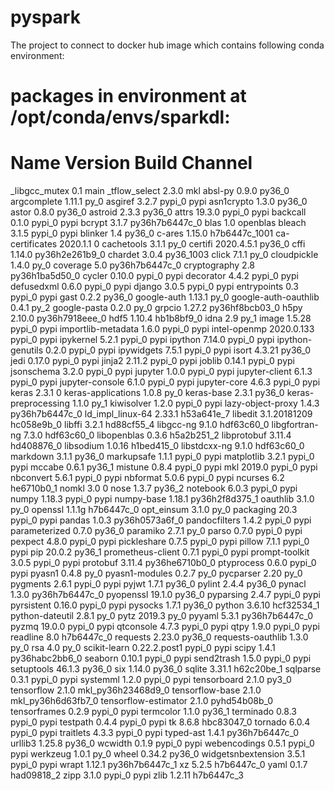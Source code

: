# pyspark
The project to connect to docker hub image which contains following conda environment: 

# packages in environment at /opt/conda/envs/sparkdl:
#
# Name                    Version                   Build  Channel
_libgcc_mutex             0.1                        main
_tflow_select             2.3.0                       mkl
absl-py                   0.9.0                    py36_0
argcomplete               1.11.1                     py_0
asgiref                   3.2.7                    pypi_0    pypi
asn1crypto                1.3.0                    py36_0
astor                     0.8.0                    py36_0
astroid                   2.3.3                    py36_0
attrs                     19.3.0                   pypi_0    pypi
backcall                  0.1.0                    pypi_0    pypi
bcrypt                    3.1.7            py36h7b6447c_0
blas                      1.0                    openblas
bleach                    3.1.5                    pypi_0    pypi
blinker                   1.4                      py36_0
c-ares                    1.15.0            h7b6447c_1001
ca-certificates           2020.1.1                      0
cachetools                3.1.1                      py_0
certifi                   2020.4.5.1               py36_0
cffi                      1.14.0           py36h2e261b9_0
chardet                   3.0.4                 py36_1003
click                     7.1.1                      py_0
cloudpickle               1.4.0                      py_0
coverage                  5.0              py36h7b6447c_0
cryptography              2.8              py36h1ba5d50_0
cycler                    0.10.0                   pypi_0    pypi
decorator                 4.4.2                    pypi_0    pypi
defusedxml                0.6.0                    pypi_0    pypi
django                    3.0.5                    pypi_0    pypi
entrypoints               0.3                      pypi_0    pypi
gast                      0.2.2                    py36_0
google-auth               1.13.1                     py_0
google-auth-oauthlib      0.4.1                      py_2
google-pasta              0.2.0                      py_0
grpcio                    1.27.2           py36hf8bcb03_0
h5py                      2.10.0           py36h7918eee_0
hdf5                      1.10.4               hb1b8bf9_0
idna                      2.9                        py_1
image                     1.5.28                   pypi_0    pypi
importlib-metadata        1.6.0                    pypi_0    pypi
intel-openmp              2020.0.133               pypi_0    pypi
ipykernel                 5.2.1                    pypi_0    pypi
ipython                   7.14.0                   pypi_0    pypi
ipython-genutils          0.2.0                    pypi_0    pypi
ipywidgets                7.5.1                    pypi_0    pypi
isort                     4.3.21                   py36_0
jedi                      0.17.0                   pypi_0    pypi
jinja2                    2.11.2                   pypi_0    pypi
joblib                    0.14.1                   pypi_0    pypi
jsonschema                3.2.0                    pypi_0    pypi
jupyter                   1.0.0                    pypi_0    pypi
jupyter-client            6.1.3                    pypi_0    pypi
jupyter-console           6.1.0                    pypi_0    pypi
jupyter-core              4.6.3                    pypi_0    pypi
keras                     2.3.1                         0
keras-applications        1.0.8                      py_0
keras-base                2.3.1                    py36_0
keras-preprocessing       1.1.0                      py_1
kiwisolver                1.2.0                    pypi_0    pypi
lazy-object-proxy         1.4.3            py36h7b6447c_0
ld_impl_linux-64          2.33.1               h53a641e_7
libedit                   3.1.20181209         hc058e9b_0
libffi                    3.2.1                hd88cf55_4
libgcc-ng                 9.1.0                hdf63c60_0
libgfortran-ng            7.3.0                hdf63c60_0
libopenblas               0.3.6                h5a2b251_2
libprotobuf               3.11.4               hd408876_0
libsodium                 1.0.16               h1bed415_0
libstdcxx-ng              9.1.0                hdf63c60_0
markdown                  3.1.1                    py36_0
markupsafe                1.1.1                    pypi_0    pypi
matplotlib                3.2.1                    pypi_0    pypi
mccabe                    0.6.1                    py36_1
mistune                   0.8.4                    pypi_0    pypi
mkl                       2019.0                   pypi_0    pypi
nbconvert                 5.6.1                    pypi_0    pypi
nbformat                  5.0.6                    pypi_0    pypi
ncurses                   6.2                  he6710b0_1
nomkl                     3.0                           0
nose                      1.3.7                    py36_2
notebook                  6.0.3                    pypi_0    pypi
numpy                     1.18.3                   pypi_0    pypi
numpy-base                1.18.1           py36h2f8d375_1
oauthlib                  3.1.0                      py_0
openssl                   1.1.1g               h7b6447c_0
opt_einsum                3.1.0                      py_0
packaging                 20.3                     pypi_0    pypi
pandas                    1.0.3            py36h0573a6f_0
pandocfilters             1.4.2                    pypi_0    pypi
parameterized             0.7.0                    py36_0
paramiko                  2.7.1                      py_0
parso                     0.7.0                    pypi_0    pypi
pexpect                   4.8.0                    pypi_0    pypi
pickleshare               0.7.5                    pypi_0    pypi
pillow                    7.1.1                    pypi_0    pypi
pip                       20.0.2                   py36_1
prometheus-client         0.7.1                    pypi_0    pypi
prompt-toolkit            3.0.5                    pypi_0    pypi
protobuf                  3.11.4           py36he6710b0_0
ptyprocess                0.6.0                    pypi_0    pypi
pyasn1                    0.4.8                      py_0
pyasn1-modules            0.2.7                      py_0
pycparser                 2.20                       py_0
pygments                  2.6.1                    pypi_0    pypi
pyjwt                     1.7.1                    py36_0
pylint                    2.4.4                    py36_0
pynacl                    1.3.0            py36h7b6447c_0
pyopenssl                 19.1.0                   py36_0
pyparsing                 2.4.7                    pypi_0    pypi
pyrsistent                0.16.0                   pypi_0    pypi
pysocks                   1.7.1                    py36_0
python                    3.6.10               hcf32534_1
python-dateutil           2.8.1                      py_0
pytz                      2019.3                     py_0
pyyaml                    5.3.1            py36h7b6447c_0
pyzmq                     19.0.0                   pypi_0    pypi
qtconsole                 4.7.3                    pypi_0    pypi
qtpy                      1.9.0                    pypi_0    pypi
readline                  8.0                  h7b6447c_0
requests                  2.23.0                   py36_0
requests-oauthlib         1.3.0                      py_0
rsa                       4.0                        py_0
scikit-learn              0.22.2.post1             pypi_0    pypi
scipy                     1.4.1            py36habc2bb6_0
seaborn                   0.10.1                   pypi_0    pypi
send2trash                1.5.0                    pypi_0    pypi
setuptools                46.1.3                   py36_0
six                       1.14.0                   py36_0
sqlite                    3.31.1               h62c20be_1
sqlparse                  0.3.1                    pypi_0    pypi
systemml                  1.2.0                    pypi_0    pypi
tensorboard               2.1.0                     py3_0
tensorflow                2.1.0           mkl_py36h23468d9_0
tensorflow-base           2.1.0           mkl_py36h6d63fb7_0
tensorflow-estimator      2.1.0              pyhd54b08b_0
tensorframes              0.2.9                    pypi_0    pypi
termcolor                 1.1.0                    py36_1
terminado                 0.8.3                    pypi_0    pypi
testpath                  0.4.4                    pypi_0    pypi
tk                        8.6.8                hbc83047_0
tornado                   6.0.4                    pypi_0    pypi
traitlets                 4.3.3                    pypi_0    pypi
typed-ast                 1.4.1            py36h7b6447c_0
urllib3                   1.25.8                   py36_0
wcwidth                   0.1.9                    pypi_0    pypi
webencodings              0.5.1                    pypi_0    pypi
werkzeug                  1.0.1                      py_0
wheel                     0.34.2                   py36_0
widgetsnbextension        3.5.1                    pypi_0    pypi
wrapt                     1.12.1           py36h7b6447c_1
xz                        5.2.5                h7b6447c_0
yaml                      0.1.7                had09818_2
zipp                      3.1.0                    pypi_0    pypi
zlib                      1.2.11               h7b6447c_3

